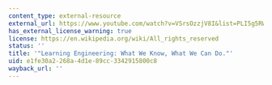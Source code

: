 ```yaml
---
content_type: external-resource
external_url: https://www.youtube.com/watch?v=VSrsOzzjV8I&list=PLI5g5RWpdCgdfwFpqpY9sQpnxKtatHoX4&index=4
has_external_license_warning: true
license: https://en.wikipedia.org/wiki/All_rights_reserved
status: ''
title: '"Learning Engineering: What We Know, What We Can Do."'
uid: e1fe30a2-268a-4d1e-89cc-3342915800c8
wayback_url: ''
---
```

